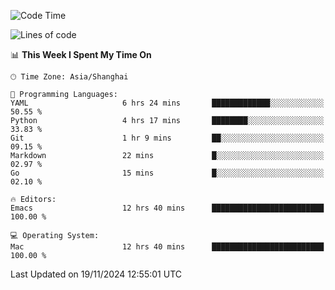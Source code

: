 <!--START_SECTION:waka-->
![Code Time](http://img.shields.io/badge/Code%20Time-2%2C288%20hrs%2014%20mins-blue)

![Lines of code](https://img.shields.io/badge/From%20Hello%20World%20I%27ve%20Written-308.1%20thousand%20lines%20of%20code-blue)

📊 **This Week I Spent My Time On** 

```text
🕑︎ Time Zone: Asia/Shanghai

💬 Programming Languages: 
YAML                     6 hrs 24 mins       █████████████░░░░░░░░░░░░   50.55 % 
Python                   4 hrs 17 mins       ████████░░░░░░░░░░░░░░░░░   33.83 % 
Git                      1 hr 9 mins         ██░░░░░░░░░░░░░░░░░░░░░░░   09.15 % 
Markdown                 22 mins             █░░░░░░░░░░░░░░░░░░░░░░░░   02.97 % 
Go                       15 mins             █░░░░░░░░░░░░░░░░░░░░░░░░   02.10 % 

🔥 Editors: 
Emacs                    12 hrs 40 mins      █████████████████████████   100.00 % 

💻 Operating System: 
Mac                      12 hrs 40 mins      █████████████████████████   100.00 % 
```


 Last Updated on 19/11/2024 12:55:01 UTC
<!--END_SECTION:waka-->
